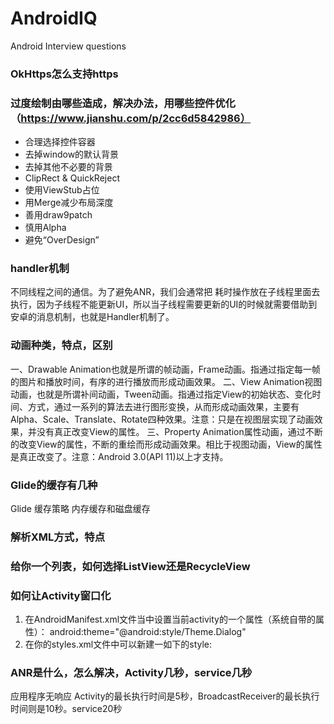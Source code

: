 # AndroidIQ
Android Interview questions
### OkHttps怎么支持https
### 过度绘制由哪些造成，解决办法，用哪些控件优化（https://www.jianshu.com/p/2cc6d5842986）
* 合理选择控件容器
* 去掉window的默认背景
* 去掉其他不必要的背景
* ClipRect & QuickReject
* 使用ViewStub占位
* 用Merge减少布局深度
* 善用draw9patch
* 慎用Alpha
* 避免“OverDesign”
### handler机制
不同线程之间的通信。为了避免ANR，我们会通常把 耗时操作放在子线程里面去执行，因为子线程不能更新UI，所以当子线程需要更新的UI的时候就需要借助到安卓的消息机制，也就是Handler机制了。
### 动画种类，特点，区别
一、Drawable Animation也就是所谓的帧动画，Frame动画。指通过指定每一帧的图片和播放时间，有序的进行播放而形成动画效果。
二、View Animation视图动画，也就是所谓补间动画，Tween动画。指通过指定View的初始状态、变化时间、方式，通过一系列的算法去进行图形变换，从而形成动画效果，主要有Alpha、Scale、Translate、Rotate四种效果。注意：只是在视图层实现了动画效果，并没有真正改变View的属性。
三、Property Animation属性动画，通过不断的改变View的属性，不断的重绘而形成动画效果。相比于视图动画，View的属性是真正改变了。注意：Android 3.0(API 11)以上才支持。
### Glide的缓存有几种
Glide 缓存策略 内存缓存和磁盘缓存
### 解析XML方式，特点
### 给你一个列表，如何选择ListView还是RecycleView
### 如何让Activity窗口化
1. 在AndroidManifest.xml文件当中设置当前activity的一个属性（系统自带的属性）：
android:theme="@android:style/Theme.Dialog"
2. 在你的styles.xml文件中可以新建一如下的style:
<style name="Theme.FloatActivity" parent="android:style/Theme.Dialog">
<!-- float_box为我们定义的窗口背景 ，这个不是必须的-->
<item name="android:windowBackground">@drawable/float_box</item>
</style>
### ANR是什么，怎么解决，Activity几秒，service几秒
应用程序无响应
Activity的最长执行时间是5秒，BroadcastReceiver的最长执行时间则是10秒。service20秒
